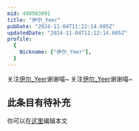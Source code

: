```yaml
---
mid: 498983091
title: "伊尔_Yeer"
pubDate: "2024-11-04T11:22:14.605Z"
updatedDate: "2024-11-04T11:22:14.605Z"
profile:
  {
    Nickname: ["伊尔_Yeer"],
  }
---
```


关注[伊尔_Yeer](https://space.bilibili.com/498983091)谢谢喵~ 关注[伊尔_Yeer](https://space.bilibili.com/498983091)谢谢喵~

## 此条目有待补充
你可以在[这里](https://github.com/Yuhanawa/VTuber.ICU-Content/edit/master/v/伊尔_Yeer/index.md)编辑本文
